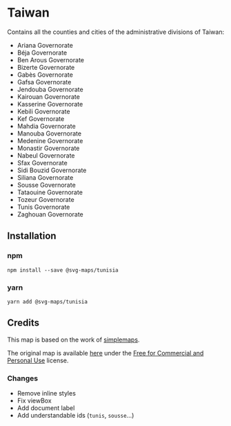 # Taiwan

Contains all the counties and cities of the administrative divisions of Taiwan:
* Ariana Governorate
* Béja Governorate
* Ben Arous	Governorate
* Bizerte Governorate
* Gabès	Governorate
* Gafsa	Governorate
* Jendouba Governorate
* Kairouan Governorate
* Kasserine	Governorate
* Kebili Governorate
* Kef Governorate
* Mahdia Governorate
* Manouba Governorate
* Medenine Governorate
* Monastir Governorate
* Nabeul Governorate
* Sfax Governorate
* Sidi Bouzid Governorate
* Siliana Governorate
* Sousse Governorate
* Tataouine Governorate
* Tozeur Governorate
* Tunis	Governorate
* Zaghouan Governorate
## Installation

### npm

`npm install --save @svg-maps/tunisia`

### yarn

`yarn add @svg-maps/tunisia`

## Credits

This map is based on the work of [simplemaps](https://simplemaps.com).

The original map is available [here](https://simplemaps.com/resources/svg-tn) under the [Free for Commercial and Personal Use](https://simplemaps.com/resources/svg-license) license.

### Changes

* Remove inline styles
* Fix viewBox
* Add document label
* Add understandable ids (`tunis`, `sousse`...)
